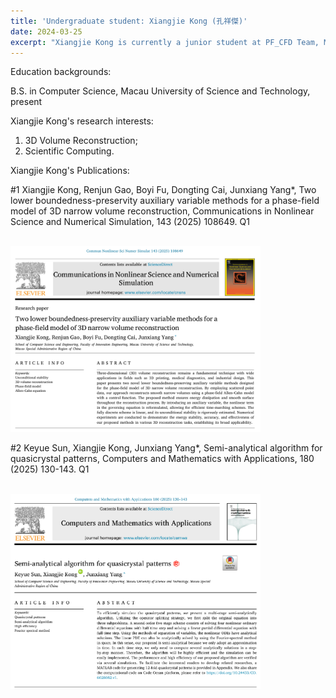 ```yaml
---
title: 'Undergraduate student: Xiangjie Kong (孔祥傑)'
date: 2024-03-25
excerpt: "Xiangjie Kong is currently a junior student at PF_CFD Team, Macau University of Science and Technology. His research interest is 3D reconstruction algorithm.<br/><img src='/images/KXJ.png' width='200px'>"
---
```

Education backgrounds:

B.S. in Computer Science, Macau University of Science and Technology, present

Xiangjie Kong's research interests:

1. 3D Volume Reconstruction;
2. Scientific Computing.

Xiangjie Kong's Publications:

#1 Xiangjie Kong, Renjun Gao, Boyi Fu, Dongting Cai, Junxiang Yang*, Two lower boundedness-preservity auxiliary variable methods for a
 phase-field model of 3D narrow volume reconstruction, Communications in Nonlinear Science and Numerical Simulation, 143 (2025) 108649. Q1

<br/><img src='/images/kongpaper1.png' width='400px'>

#2 Keyue Sun, Xiangjie Kong, Junxiang Yang*, Semi-analytical algorithm for quasicrystal patterns, Computers and Mathematics with Applications, 180 (2025) 130-143. Q1

<br/><img src='/images/kongpaper2.png' width='400px'>
